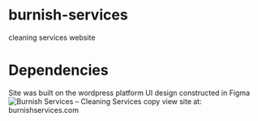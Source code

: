 # burnish-services
cleaning services website
# Dependencies
Site was built on the wordpress platform 
UI design constructed in Figma 
![Burnish Services – Cleaning Services copy](https://user-images.githubusercontent.com/104201952/164895988-d8ce4c96-0151-45c5-bd51-a839e033043f.png)
view site at: burnishservices.com
